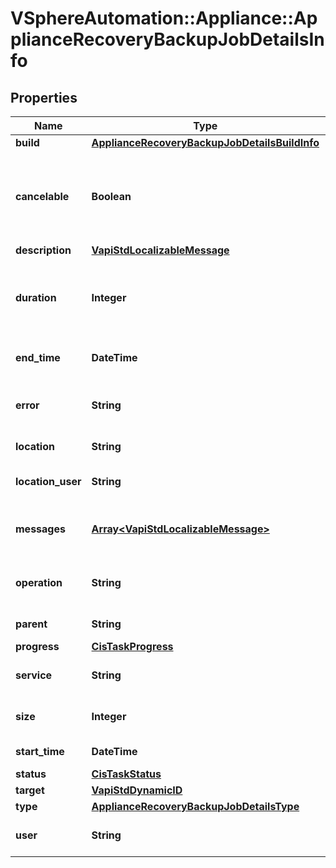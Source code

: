 # VSphereAutomation::Appliance::ApplianceRecoveryBackupJobDetailsInfo

## Properties
Name | Type | Description | Notes
------------ | ------------- | ------------- | -------------
**build** | [**ApplianceRecoveryBackupJobDetailsBuildInfo**](ApplianceRecoveryBackupJobDetailsBuildInfo.md) |  | [optional] 
**cancelable** | **Boolean** | Flag to indicate whether or not the operation can be cancelled. The value may change as the operation progresses. | 
**description** | [**VapiStdLocalizableMessage**](VapiStdLocalizableMessage.md) |  | 
**duration** | **Integer** | Time in seconds since the backup job was started or the time it took to complete the backup job. | [optional] 
**end_time** | **DateTime** | Time when the operation is completed. | [optional] 
**error** | **String** | Description of the error if the operation status is \&quot;FAILED\&quot;. | [optional] 
**location** | **String** | URL of the backup location. | 
**location_user** | **String** | The username for the remote backup location. | 
**messages** | [**Array&lt;VapiStdLocalizableMessage&gt;**](VapiStdLocalizableMessage.md) | List of any info/warning/error messages returned by the backup job. | 
**operation** | **String** | Identifier of the operation associated with the task. | 
**parent** | **String** | Parent of the current task. | [optional] 
**progress** | [**CisTaskProgress**](CisTaskProgress.md) |  | [optional] 
**service** | **String** | Identifier of the service containing the operation. | 
**size** | **Integer** | Size of the backup data transferred to remote location. | [optional] 
**start_time** | **DateTime** | Time when the operation is started. | [optional] 
**status** | [**CisTaskStatus**](CisTaskStatus.md) |  | 
**target** | [**VapiStdDynamicID**](VapiStdDynamicID.md) |  | [optional] 
**type** | [**ApplianceRecoveryBackupJobDetailsType**](ApplianceRecoveryBackupJobDetailsType.md) |  | 
**user** | **String** | Name of the user who performed the operation. | [optional] 


